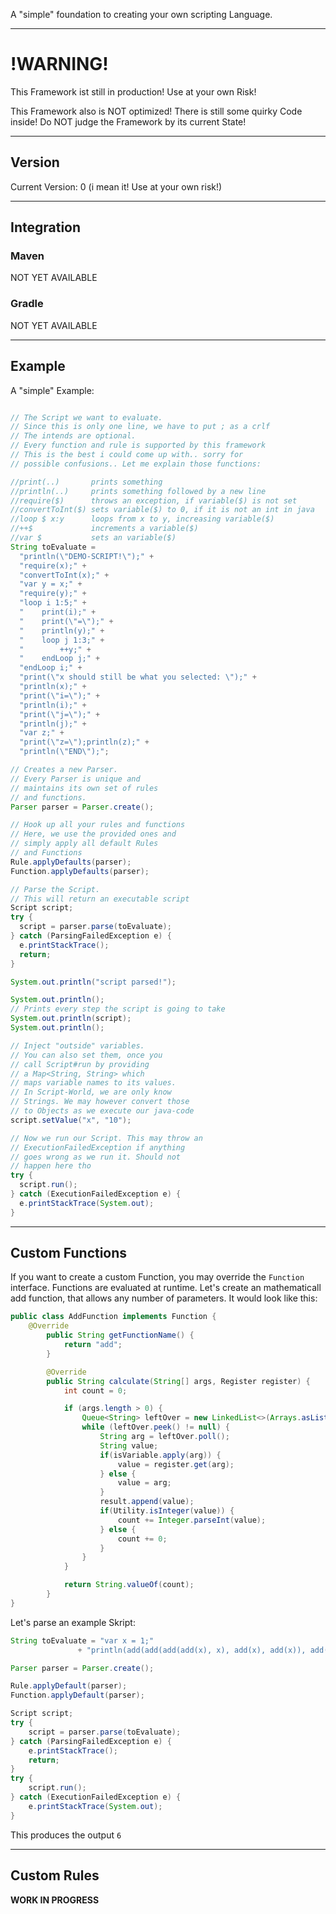 A "simple" foundation to creating your own scripting Language.

------

# !WARNING!

This Framework ist still in production! Use at your own Risk!

This Framework also is NOT optimized! There is still some quirky Code inside! Do NOT judge the Framework by its current State!

------ 

## Version

Current Version: 0 (i mean it! Use at your own risk!)

------

## Integration

### Maven

NOT YET AVAILABLE

### Gradle

NOT YET AVAILABLE

------

## Example

A "simple" Example:

```java

// The Script we want to evaluate.
// Since this is only one line, we have to put ; as a crlf
// The intends are optional.
// Every function and rule is supported by this framework
// This is the best i could come up with.. sorry for 
// possible confusions.. Let me explain those functions:

//print(..)       prints something
//println(..)     prints something followed by a new line
//require($)      throws an exception, if variable($) is not set
//convertToInt($) sets variable($) to 0, if it is not an int in java
//loop $ x:y      loops from x to y, increasing variable($)
//++$             increments a variable($)
//var $           sets an variable($)
String toEvaluate =
  "println(\"DEMO-SCRIPT!\");" +
  "require(x);" +
  "convertToInt(x);" +
  "var y = x;" +
  "require(y);" +
  "loop i 1:5;" +
  "    print(i);" +
  "    print(\"=\");" +
  "    println(y);" +
  "    loop j 1:3;" +
  "        ++y;" +
  "    endLoop j;" +
  "endLoop i;" +
  "print(\"x should still be what you selected: \");" +
  "println(x);" +
  "print(\"i=\");" +
  "println(i);" +
  "print(\"j=\");" +
  "println(j);" +
  "var z;" +
  "print(\"z=\");println(z);" +
  "println(\"END\");";

// Creates a new Parser.
// Every Parser is unique and
// maintains its own set of rules
// and functions.
Parser parser = Parser.create();

// Hook up all your rules and functions
// Here, we use the provided ones and
// simply apply all default Rules
// and Functions
Rule.applyDefaults(parser);
Function.applyDefaults(parser);

// Parse the Script.
// This will return an executable script
Script script;
try {
  script = parser.parse(toEvaluate);
} catch (ParsingFailedException e) {
  e.printStackTrace();
  return;
}

System.out.println("script parsed!");

System.out.println();
// Prints every step the script is going to take
System.out.println(script);
System.out.println();

// Inject "outside" variables.
// You can also set them, once you
// call Script#run by providing
// a Map<String, String> which
// maps variable names to its values.
// In Script-World, we are only know
// Strings. We may however convert those
// to Objects as we execute our java-code
script.setValue("x", "10");

// Now we run our Script. This may throw an
// ExecutionFailedException if anything
// goes wrong as we run it. Should not
// happen here tho
try {
  script.run();
} catch (ExecutionFailedException e) {
  e.printStackTrace(System.out);
}
```

---

## Custom Functions

If you want to create a custom Function, you may override the <code>Function</code> interface. Functions are evaluated at runtime. Let's create an mathematicall add function, that allows any number of parameters. It would look like this:

```java
public class AddFunction implements Function {
    @Override
		public String getFunctionName() {
			return "add";
		}

		@Override
		public String calculate(String[] args, Register register) {
			int count = 0;

			if (args.length > 0) {
				Queue<String> leftOver = new LinkedList<>(Arrays.asList(args));
				while (leftOver.peek() != null) {
					String arg = leftOver.poll();
					String value;
					if(isVariable.apply(arg)) {
						value = register.get(arg);
					} else {
						value = arg;
					}
					result.append(value);
					if(Utility.isInteger(value)) {
						count += Integer.parseInt(value);
					} else {
						count += 0;
					}
				}
			}

			return String.valueOf(count);
		}
}
```

Let's parse an example Skript:

```java
String toEvaluate = "var x = 1;"
               + "println(add(add(add(add(x), x), add(x), add(x)), add(x), x));";

Parser parser = Parser.create();

Rule.applyDefault(parser);
Function.applyDefault(parser);

Script script;
try {
    script = parser.parse(toEvaluate);
} catch (ParsingFailedException e) {
    e.printStackTrace();
    return;
}
try {
    script.run();
} catch (ExecutionFailedException e) {
    e.printStackTrace(System.out);
}
```

This produces the output <code>6</code>

---

## Custom Rules

<b>WORK IN PROGRESS</b>

